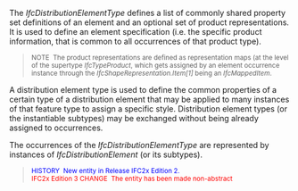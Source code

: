 The _IfcDistributionElementType_ defines a list of commonly shared property set definitions of an element and an optional set of product representations. It is used to define an element specification (i.e. the specific product information, that is common to all occurrences of that product type).

> <small>NOTE  The product representations are defined as
      representation maps (at the level of the supertype
      <i>IfcTypeProduct</i>, which gets assigned by an element
      occurrence instance through the
      <i>IfcShapeRepresentation.Item[1]</i> being an
      <i>IfcMappedItem</i>.</small>

A distribution element type is used to define the common properties of a certain type of a distribution element that may be applied to many instances of that feature type to assign a specific style. Distribution element types (or the instantiable subtypes) may be exchanged without being already assigned to occurrences.

The occurrences of the _IfcDistributionElementType_ are represented by instances of _IfcDistributionElement_ (or its subtypes).

> <small><font color="#0000FF">HISTORY  New entity in Release
      IFC2x Edition 2.</font><br>
      <font color="#FF0000">IFC2x Edition 3 CHANGE  The entity
      has been made non-abstract</font></small>